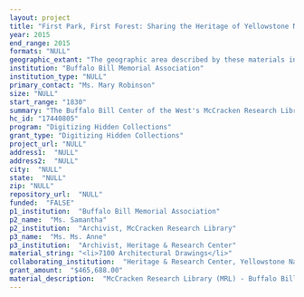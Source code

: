 ```yaml
--- 
layout: project 
title: "First Park, First Forest: Sharing the Heritage of Yellowstone National Park and Shoshone National Forest with the World"
year: 2015
end_range: 2015
formats: "NULL"
geographic_extant: "The geographic area described by these materials includes Yellowstone National Park in Northwest Wyoming, Southwest Montana, and Northeast Idaho, and Shoshone National Forest, directly east of Yellowstone. Yellowstone is the world's first National Park and comprises 2.25 million acres. Shoshone Forest is the first National Forest, comprising 2.5 million acres."
institution: "Buffalo Bill Memorial Association"
institution_type: "NULL"
primary_contact: "Ms. Mary Robinson"
size: "NULL"
start_range: "1830"
summary: "The Buffalo Bill Center of the West's McCracken Research Library (MRL), in collaboration with Yellowstone National Park's Heritage & Research Center (HRC), will digitize and make freely available a vast collection of material from their respective repositories. The collections include maps, atlases, scientific papers, pamphlets, souvenirs, photographs, journals, and other rich ephemera from both Yellowstone National Park and the Shoshone National Forest. Established in 1891, Shoshone National Forest was the nation's first; it directly abuts Yellowstone, the world's first national park. This iconic region, and the perception people have of it, has served to fire imaginations all over the world. The three-year project will create open access to collections which will serve not only scholars and researchers in biology, geology, popular culture, and environmental and American history, but members of the general public, who remain enchanted by one of the last intact ecosystems in the lower forty-eight states."
hc_id: "17440805"
program: "Digitizing Hidden Collections"
grant_type: "Digitizing Hidden Collections"
project_url: "NULL"
address1:  "NULL"
address2:  "NULL"
city:  "NULL"
state:  "NULL"
zip: "NULL"
repository_url:  "NULL"
funded:  "FALSE"
p1_institution:  "Buffalo Bill Memorial Association"
p2_name:  "Ms. Samantha"
p2_institution:  "Archivist, McCracken Research Library"
p3_name:  "Ms. Ms. Anne"
p3_institution:  "Archivist, Heritage & Research Center"
material_string: "<li>7100 Architectural Drawings</li>"
collaborating_institution:  "Heritage & Research Center, Yellowstone National Park"
grant_amount:  "$465,688.00"
material_description:  "McCracken Research Library (MRL) - Buffalo Bill Center of the West (Center)\n\n\n\nMRL Shoshone National Forest Collection (MS 436)\n\nThis collection consists of the earliest documents pertaining to the Shoshone National Forest and its predecessors. Many of these records are the original hand-drawn maps and written accounts, field notes, and reports which, taken as a whole, reflect the evolution of environmentalism, conservation, and forestry. There are also thousands of photographic images taken by rangers and visitors that supplement the textual accounts.\n\n\n\nMRL Yellowstone National Park Collection (MS 21)\n\nThe Yellowstone National Park collection in MRL contains materials demonstrating the public perception of Yellowstone over the past century. Originally established to protect natural wonders, Yellowstone became a critical wildlife sanctuary. Materials include brochures, advertising, and maps detailing trails and roads throughout the park. There are thousands of photographs that detail conditions throughout the history of the park.\n\n\n\nMRL Western Scenes and Woodcuts Collection (MS 51)\n\nThis collection consists of early illustrations of the western United States, including Yellowstone National Park, for a primarily European and eastern audience.\n\n\n\nMRL Ranger Harry Miller Photo Album (MS 434)\n\nPhotographs and documents related to Harry Miller's tenure as a forest ranger in the Shoshone National Forest.\n\n\n\nHeritage & Research Center (HRC) - Yellowstone National Park (YNP)\n\n\n\nHRC Maps and Drawings (YELL 145676)\n\nThis collection contains maps, architectural drawings, and engineering drawings documenting events, functions, and activities of Yellowstone National Park. Among these are the first Yellowstone surveys of the 1870s, military-era records documenting Fort Yellowstone, and maps, drawings, and reports that detail the first concessionaires, hotels, facilities, utilities, stage coach lines, roads, rail lines, trails, resource management, and maintenance activities. Fire progression maps, reports, and atlases document the 1988 fire."
---
```

